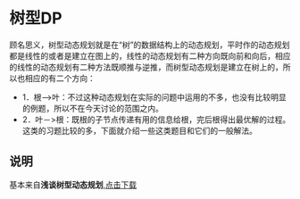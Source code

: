 # 树型DP

顾名思义，树型动态规划就是在“树”的数据结构上的动态规划，平时作的动态规划都是线性的或者是建立在图上的，线性的动态规划有二种方向既向前和向后，相应的线性的动态规划有二种方法既顺推与逆推，而树型动态规划是建立在树上的，所以也相应的有二个方向：

 - 1．根—>叶：不过这种动态规划在实际的问题中运用的不多，也没有比较明显的例题，所以不在今天讨论的范围之内。
 - 2．叶－>根：既根的子节点传递有用的信息给根，完后根得出最优解的过程。这类的习题比较的多，下面就介绍一些这类题目和它们的一般解法。

## 

## 说明

基本来自**浅谈树型动态规划**,[点击下载](/refecence/浅谈树型动态规划.doc)
